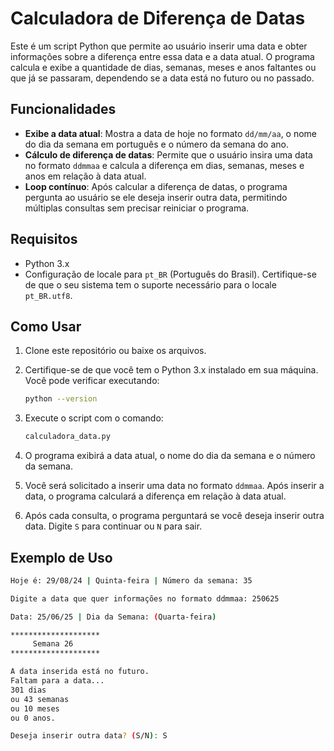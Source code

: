 # Calculadora de Diferença de Datas

Este é um script Python que permite ao usuário inserir uma data e obter informações sobre a diferença entre essa data e a data atual. O programa calcula e exibe a quantidade de dias, semanas, meses e anos faltantes ou que já se passaram, dependendo se a data está no futuro ou no passado.

## Funcionalidades

- **Exibe a data atual**: Mostra a data de hoje no formato `dd/mm/aa`, o nome do dia da semana em português e o número da semana do ano.
- **Cálculo de diferença de datas**: Permite que o usuário insira uma data no formato `ddmmaa` e calcula a diferença em dias, semanas, meses e anos em relação à data atual.
- **Loop contínuo**: Após calcular a diferença de datas, o programa pergunta ao usuário se ele deseja inserir outra data, permitindo múltiplas consultas sem precisar reiniciar o programa.

## Requisitos

- Python 3.x
- Configuração de locale para `pt_BR` (Português do Brasil). Certifique-se de que o seu sistema tem o suporte necessário para o locale `pt_BR.utf8`.

## Como Usar

1. Clone este repositório ou baixe os arquivos.

2. Certifique-se de que você tem o Python 3.x instalado em sua máquina. Você pode verificar executando:

    ```bash
    python --version
    ```

3. Execute o script com o comando:

    ```bash
    calculadora_data.py
    ```

4. O programa exibirá a data atual, o nome do dia da semana e o número da semana.

5. Você será solicitado a inserir uma data no formato `ddmmaa`. Após inserir a data, o programa calculará a diferença em relação à data atual.

6. Após cada consulta, o programa perguntará se você deseja inserir outra data. Digite `S` para continuar ou `N` para sair.

## Exemplo de Uso

```bash
Hoje é: 29/08/24 | Quinta-feira | Número da semana: 35

Digite a data que quer informações no formato ddmmaa: 250625

Data: 25/06/25 | Dia da Semana: (Quarta-feira)

********************
     Semana 26     
********************

A data inserida está no futuro.
Faltam para a data...
301 dias
ou 43 semanas
ou 10 meses
ou 0 anos.

Deseja inserir outra data? (S/N): S
